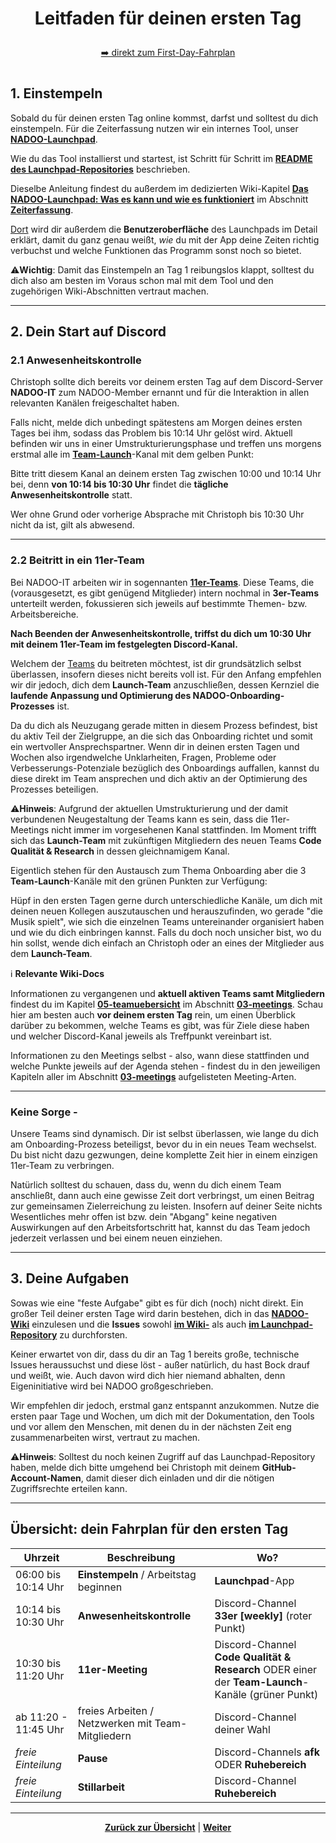 # <p align="center">Leitfaden für deinen ersten Tag</p>

<p align="center">
<a href="#übersicht-dein-fahrplan-für-den-ersten-tag">➡️ direkt zum First-Day-Fahrplan</a>
</p>

#

## 1. Einstempeln

Sobald du für deinen ersten Tag online kommst, darfst und solltest du dich einstempeln. Für die Zeiterfassung nutzen wir ein internes Tool, unser [**NADOO-Launchpad**](https://github.com/NADOOIT/NADOO-Launchpad).

Wie du das Tool installierst und startest, ist Schritt für Schritt im [**README des Launchpad-Repositories**](https://github.com/NADOOIT/NADOO-Launchpad/blob/main/README.md) beschrieben.

Dieselbe Anleitung findest du außerdem im dedizierten Wiki-Kapitel [**Das NADOO-Launchpad: Was es kann und wie es funktioniert**](/docs/01-organisation/01-zeiterfassung/01-launchpad-guide/README.md) im Abschnitt [**Zeiterfassung**](/docs/01-organisation/01-zeiterfassung/README.md).

<!--Launchpad-Guide zieht in der Ordnerstruktur doch nochmal um, wird dann wieder angepasst-->

[Dort](/docs/01-organisation/01-zeiterfassung/01-launchpad-guide/README.md) wird dir außerdem die **Benutzeroberfläche** des Launchpads im Detail erklärt, damit du ganz genau weißt, _wie_ du mit der App deine Zeiten richtig verbuchst und welche Funktionen das Programm sonst noch so bietet.

⚠️**Wichtig**: Damit das Einstempeln an Tag 1 reibungslos klappt, solltest du dich also am besten im Voraus schon mal mit dem Tool und den zugehörigen Wiki-Abschnitten vertraut machen.

---

## 2. Dein Start auf Discord

### 2.1 Anwesenheitskontrolle

Christoph sollte dich bereits vor deinem ersten Tag auf dem Discord-Server **NADOO-IT** zum NADOO-Member ernannt und für die Interaktion in allen relevanten Kanälen freigeschaltet haben.

Falls nicht, melde dich unbedingt spätestens am Morgen deines ersten Tages bei ihm, sodass das Problem bis 10:14 Uhr gelöst wird. Aktuell befinden wir uns in einer Umstrukturierungsphase und treffen uns morgens erstmal alle im [**Team-Launch**](https://discordapp.com/channels/1299292608744390707/1336295583350259762)-Kanal mit dem gelben Punkt:

<!--hier Screenshot "Team-Launch Kanal" einfügen-->

Bitte tritt diesem Kanal an deinem ersten Tag zwischen 10:00 und 10:14 Uhr bei, denn **von 10:14 bis 10:30 Uhr** findet die **tägliche Anwesenheitskontrolle** statt.

Wer ohne Grund oder vorherige Absprache mit Christoph bis 10:30 Uhr nicht da ist, gilt als abwesend.

---

### 2.2 Beitritt in ein 11er-Team

Bei NADOO-IT arbeiten wir in sogennanten [**11er-Teams**](/docs/02-arbeiten_bei_nadoo/03-teams/README.md). Diese Teams, die (vorausgesetzt, es gibt genügend Mitglieder) intern nochmal in **3er-Teams** unterteilt werden, fokussieren sich jeweils auf bestimmte Themen- bzw. Arbeitsbereiche.

**Nach Beenden der Anwesenheitskontrolle, triffst du dich um 10:30 Uhr mit deinem 11er-Team im festgelegten Discord-Kanal.**

Welchem der [Teams](/docs/02-arbeiten_bei_nadoo/03-teams/README.md) du beitreten möchtest, ist dir grundsätzlich selbst überlassen, insofern dieses nicht bereits voll ist.
Für den Anfang empfehlen wir dir jedoch, dich dem **Launch-Team** anzuschließen, dessen Kernziel die **laufende Anpassung und Optimierung des NADOO-Onboarding-Prozesses** ist.

Da du dich als Neuzugang gerade mitten in diesem Prozess befindest, bist du aktiv Teil der Zielgruppe, an die sich das Onboarding richtet und somit ein wertvoller Ansprechspartner. Wenn dir in deinen ersten Tagen und Wochen also irgendwelche Unklarheiten, Fragen, Probleme oder Verbesserungs-Potenziale bezüglich des Onboardings auffallen, kannst du diese direkt im Team ansprechen und dich aktiv an der Optimierung des Prozesses beteiligen.

⚠️**Hinweis**: Aufgrund der aktuellen Umstrukturierung und der damit verbundenen Neugestaltung der Teams kann es sein, dass die 11er-Meetings nicht immer im vorgesehenen Kanal stattfinden. Im Moment trifft sich das **Launch-Team** mit zukünftigen Mitgliedern des neuen Teams **Code Qualität & Research** in dessen gleichnamigem Kanal.

<!--hier Screenshot "Code Qualität & Research Kanal" einfügen-->

Eigentlich stehen für den Austausch zum Thema Onboarding aber die 3 **Team-Launch**-Kanäle mit den grünen Punkten zur Verfügung:

<!--hier Screenshot "Team-Launch Kanäle" einfügen-->

Hüpf in den ersten Tagen gerne durch unterschiedliche Kanäle, um dich mit deinen neuen Kollegen auszutauschen und herauszufinden, wo gerade "die Musik spielt", wie sich die einzelnen Teams untereinander organisiert haben und wie du dich einbringen kannst. Falls du doch noch unsicher bist, wo du hin sollst, wende dich einfach an Christoph oder an eines der Mitglieder aus dem **Launch-Team**.

ℹ️ **Relevante Wiki-Docs**

Informationen zu vergangenen und **aktuell aktiven Teams samt Mitgliedern** findest du im Kapitel [**05-teamuebersicht**](/docs/03-meetings/05-teamuebersicht/README.md) im Abschnitt [**03-meetings**](/docs/03-meetings/README.md). Schau hier am besten auch **vor deinem ersten Tag** rein, um einen Überblick darüber zu bekommen, welche Teams es gibt, was für Ziele diese haben und welcher Discord-Kanal jeweils als Treffpunkt vereinbart ist.

Informationen zu den Meetings selbst - also, wann diese stattfinden und welche Punkte jeweils auf der Agenda stehen - findest du in den jeweiligen Kapiteln aller im Abschnitt [**03-meetings**](/docs/03-meetings/README.md) aufgelisteten Meeting-Arten.

---

### Keine Sorge -

Unsere Teams sind dynamisch. Dir ist selbst überlassen, wie lange du dich am Onboarding-Prozess beteiligst, bevor du in ein neues Team wechselst. Du bist nicht dazu gezwungen, deine komplette Zeit hier in einem einzigen 11er-Team zu verbringen.

Natürlich solltest du schauen, dass du, wenn du dich einem Team anschließt, dann auch eine gewisse Zeit dort verbringst, um einen Beitrag zur gemeinsamen Zielerreichung zu leisten. Insofern auf deiner Seite nichts Wesentliches mehr offen ist bzw. dein "Abgang" keine negativen Auswirkungen auf den Arbeitsfortschritt hat, kannst du das Team jedoch jederzeit verlassen und bei einem neuen einziehen.

---

## 3. Deine Aufgaben

Sowas wie eine "feste Aufgabe" gibt es für dich (noch) nicht direkt. Ein großer Teil deiner ersten Tage wird darin bestehen, dich in das [**NADOO-Wiki**](https://github.com/NADOOIT/NADOO-Wiki/) einzulesen und die **Issues** sowohl [**im Wiki-**](https://github.com/NADOOIT/NADOO-Wiki/issues) als auch [**im Launchpad-Repository**](https://github.com/NADOOIT/NADOO-Launchpad/issues) zu durchforsten.

Keiner erwartet von dir, dass du dir an Tag 1 bereits große, technische Issues heraussuchst und diese löst - außer natürlich, du hast Bock drauf und weißt, wie. Auch davon wird dich hier niemand abhalten, denn Eigeninitiative wird bei NADOO großgeschrieben.

Wir empfehlen dir jedoch, erstmal ganz entspannt anzukommen. Nutze die ersten paar Tage und Wochen, um dich mit der Dokumentation, den Tools und vor allem den Menschen, mit denen du in der nächsten Zeit eng zusammenarbeiten wirst, vertraut zu machen.

<!--hier vllt. KI-Image zum Thema "entspannen" einfügen-->

⚠️**Hinweis**: Solltest du noch keinen Zugriff auf das Launchpad-Repository haben, melde dich bitte umgehend bei Christoph mit deinem **GitHub-Account-Namen**, damit dieser dich einladen und dir die nötigen Zugriffsrechte erteilen kann.

---

## Übersicht: dein Fahrplan für den ersten Tag

| Uhrzeit              | Beschreibung                                        | Wo?                                                                                               |
| -------------------- | --------------------------------------------------- | ------------------------------------------------------------------------------------------------- |
| 06:00 bis 10:14 Uhr  | **Einstempeln** / Arbeitstag beginnen               | **Launchpad**-App                                                                                 |
| 10:14 bis 10:30 Uhr  | **Anwesenheitskontrolle**                           | Discord-Channel **33er [weekly]** (roter Punkt)                                                    |
| 10:30 bis 11:20 Uhr  | **11er-Meeting**                                    | Discord-Channel **Code Qualität & Research** ODER einer der **Team-Launch**-Kanäle (grüner Punkt) |
| ab 11:20 - 11:45 Uhr | freies Arbeiten / Netzwerken mit Team-Mitgliedern | Discord-Channel deiner Wahl                                                                     |
| _freie Einteilung_   | **Pause**                                           | Discord-Channels **afk** ODER **Ruhebereich**                                                     |
| _freie Einteilung_   | **Stillarbeit**                                     | Discord-Channel **Ruhebereich**                                                                   |

---

<p align="center">
<a href="/README.md"><strong>Zurück zur Übersicht</strong></a> | <a href="/docs/01-organisation/README.md"><strong>Weiter</strong></a>
</p>
